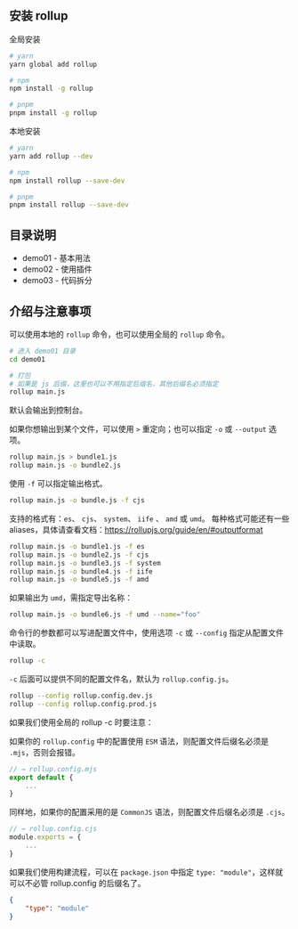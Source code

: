 ## 安装 rollup

全局安装

```bash
# yarn
yarn global add rollup

# npm
npm install -g rollup

# pnpm
pnpm install -g rollup
```

本地安装

```bash
# yarn
yarn add rollup --dev

# npm
npm install rollup --save-dev

# pnpm
pnpm install rollup --save-dev

```


## 目录说明

- demo01 - 基本用法
- demo02 - 使用插件
- demo03 - 代码拆分



## 介绍与注意事项

可以使用本地的 `rollup` 命令，也可以使用全局的 `rollup` 命令。

```bash
# 进入 demo01 目录
cd demo01

# 打包
# 如果是 js 后缀，这里也可以不用指定后缀名，其他后缀名必须指定
rollup main.js
```

默认会输出到控制台。

如果你想输出到某个文件，可以使用 `>` 重定向；也可以指定 `-o` 或 `--output` 选项。

```bash
rollup main.js > bundle1.js
rollup main.js -o bundle2.js
```

使用 `-f` 可以指定输出格式。

```bash
rollup main.js -o bundle.js -f cjs
```

支持的格式有：`es`、  `cjs`、 `system`、 `iife` 、 `amd` 或 `umd`。
每种格式可能还有一些 aliases，具体请查看文档：https://rollupjs.org/guide/en/#outputformat

```bash
rollup main.js -o bundle1.js -f es
rollup main.js -o bundle2.js -f cjs
rollup main.js -o bundle3.js -f system
rollup main.js -o bundle4.js -f iife
rollup main.js -o bundle5.js -f amd
```

如果输出为 `umd`，需指定导出名称：

```bash
rollup main.js -o bundle6.js -f umd --name="foo"
```

命令行的参数都可以写进配置文件中，使用选项 `-c` 或 `--config` 指定从配置文件中读取。

```bash
rollup -c
```

`-c` 后面可以提供不同的配置文件名，默认为 `rollup.config.js`。
    
```bash
rollup --config rollup.config.dev.js
rollup --config rollup.config.prod.js
```

如果我们使用全局的 rollup -c 时要注意：

如果你的 `rollup.config` 中的配置使用 `ESM` 语法，则配置文件后缀名必须是 `.mjs`，否则会报错。

```js
// → rollup.config.mjs
export default {
    ...
}
```

同样地，如果你的配置采用的是 `CommonJS` 语法，则配置文件后缀名必须是 `.cjs`。

```js
// → rollup.config.cjs
module.exports = {
    ...
}
```

如果我们使用构建流程，可以在 `package.json` 中指定 `type: "module"`，这样就可以不必管 rollup.config 的后缀名了。

```json
{
    "type": "module"
}
```
